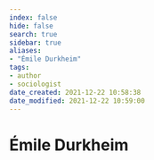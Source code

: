 ```yaml
---
index: false
hide: false
search: true
sidebar: true
aliases:
- "Émile Durkheim"
tags:
- author
- sociologist
date_created: 2021-12-22 10:58:38
date_modified: 2021-12-22 10:59:00
---
```


# Émile Durkheim
